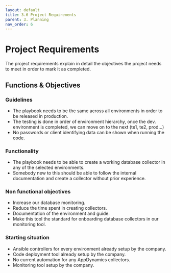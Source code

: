 ```yaml
---
layout: default
title: 3.6 Project Requirements
parent: 3. Planning
nav_order: 6
---
```


# Project Requirements

The project requirements explain in detail the objectives the project needs to meet in order to mark it as completed.

## Functions & Objectives

### Guidelines

- The playbook needs to be the same across all environments in order to be released in production.
- The testing is done in order of environment hierarchy, once the dev. environment is completed, we can move on to the next (te1, te2, prod...)
- No passwords or client identifying data can be shown when running the code.

### Functionality

- The playbook needs to be able to create a working database collector in any of the selected environments.
- Somebody new to this should be able to follow the internal documentation and create a collector without prior experience.

### Non functional objectives

- Increase our database monitoring.
- Reduce the time spent in creating collectors.
- Documentation of the environment and guide.
- Make this tool the standard for onboarding database collectors in our monitoring tool.

### Starting situation

- Ansible controllers for every environment already setup by the company.
- Code deployment tool already setup by the company.
- No current automation for any AppDynamics collectors.
- Monitoring tool setup by the company.
